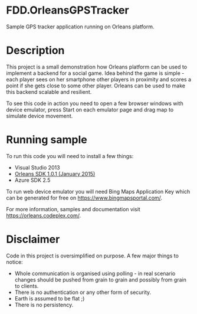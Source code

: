 FDD.OrleansGPSTracker
=====================

Sample GPS tracker application running on Orleans platform.

Description
===========

This project is a small demonstration how Orleans platform can be used to implement a backend for a social game.
Idea behind the game is simple - each player sees on her smartphone other players in proximity and scores a point
if she gets close to some other player. Orleans can be used to make this backend scalable and resilient.

To see this code in action you need to open a few browser windows with device emulator, press Start on each
emulator page and drag map to simulate device movement.

Running sample
==============

To run this code you will need to install a few things:
- Visual Studio 2013
- [Orleans SDK 1.0.1 (January 2015)](https://github.com/dotnet/orleans/releases/tag/v1.0.1)
- Azure SDK 2.5

To run web device emulator you will need Bing Maps Application Key which can be generated for free on
https://www.bingmapsportal.com/.

For more information, samples and documentation visit https://orleans.codeplex.com/.

Disclaimer
==========

Code in this project is oversimplified on purpose. A few major things to notice:
- Whole communication is organised using polling - in real scenario changes should be pushed from grain to grain
  and possibly from grain to clients.
- There is no authentication or any other form of security.
- Earth is assumed to be flat ;)
- There is no persistency.
